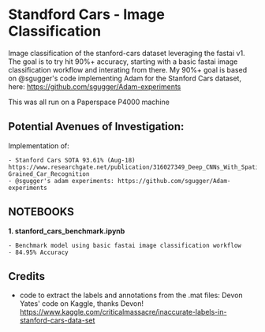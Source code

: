 # Standford Cars  - Image Classification

Image classification of the stanford-cars dataset leveraging the fastai v1. The goal is to try hit 90%+ accuracy, starting with a basic fastai image classification workflow and interating from there. My 90%+ goal is based on @sgugger's code implementing Adam for the Stanford Cars dataset, here: https://github.com/sgugger/Adam-experiments

This was all run on a Paperspace P4000 machine

## Potential Avenues of Investigation:

Implementation of:

    - Stanford Cars SOTA 93.61% (Aug-18)  https://www.researchgate.net/publication/316027349_Deep_CNNs_With_Spatially_Weighted_Pooling_for_Fine-Grained_Car_Recognition
    - @sgugger's adam experiments: https://github.com/sgugger/Adam-experiments

## NOTEBOOKS

**1. stanford_cars_benchmark.ipynb**

    - Benchmark model using basic fastai image classification workflow
    - 84.95% Accuracy
    
## Credits

- code to extract the labels and annotations from the .mat files: Devon Yates' code on Kaggle, thanks Devon! https://www.kaggle.com/criticalmassacre/inaccurate-labels-in-stanford-cars-data-set
